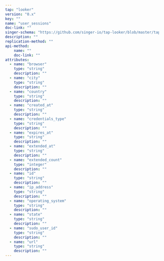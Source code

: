 ```yaml
---
tap: "looker"
version: "0.x"
key: ""
name: "user_sessions"
doc-link: ""
singer-schema: "https://github.com/singer-io/tap-looker/blob/master/tap_looker/schemas/user_sessions.json"
description: ""
replication-method: ""
api-method:
    name: ""
    doc-link: ""
attributes:
  - name: "browser"
    type: "string"
    description: ""
  - name: "city"
    type: "string"
    description: ""
  - name: "country"
    type: "string"
    description: ""
  - name: "created_at"
    type: "string"
    description: ""
  - name: "credentials_type"
    type: "string"
    description: ""
  - name: "expires_at"
    type: "string"
    description: ""
  - name: "extended_at"
    type: "string"
    description: ""
  - name: "extended_count"
    type: "integer"
    description: ""
  - name: "id"
    type: "string"
    description: ""
  - name: "ip_address"
    type: "string"
    description: ""
  - name: "operating_system"
    type: "string"
    description: ""
  - name: "state"
    type: "string"
    description: ""
  - name: "sudo_user_id"
    type: "string"
    description: ""
  - name: "url"
    type: "string"
    description: ""
---
```

